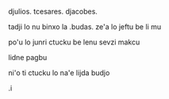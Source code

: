 djulios. tcesares. djacobes.

tadji lo nu binxo la .budas. ze'a lo jeftu be li mu

po'u lo junri ctucku be lenu sevzi makcu

lidne pagbu

ni'o ti ctucku lo na'e lijda budjo

.i
